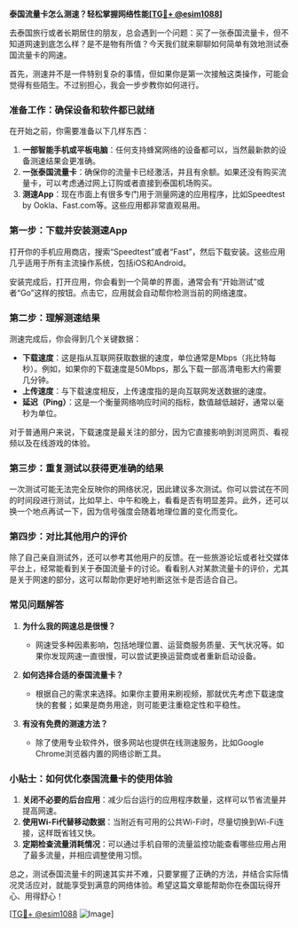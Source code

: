 **泰国流量卡怎么测速？轻松掌握网络性能[[TG💪+ @esim1088](https://t.me/s/esim1088)]**

去泰国旅行或者长期居住的朋友，总会遇到一个问题：买了一张泰国流量卡，但不知道网速到底怎么样？是不是物有所值？今天我们就来聊聊如何简单有效地测试泰国流量卡的网速。

首先，测速并不是一件特别复杂的事情，但如果你是第一次接触这类操作，可能会觉得有些陌生。不过别担心，我会一步步教你如何进行。

### **准备工作：确保设备和软件都已就绪**

在开始之前，你需要准备以下几样东西：

1. **一部智能手机或平板电脑**：任何支持蜂窝网络的设备都可以，当然最新款的设备测速结果会更准确。
2. **一张泰国流量卡**：确保你的流量卡已经激活，并且有余额。如果还没有购买流量卡，可以考虑通过网上订购或者直接到泰国机场购买。
3. **测速App**：现在市面上有很多专门用于测量网速的应用程序，比如Speedtest by Ookla、Fast.com等。这些应用都非常直观易用。

### **第一步：下载并安装测速App**

打开你的手机应用商店，搜索“Speedtest”或者“Fast”，然后下载安装。这些应用几乎适用于所有主流操作系统，包括iOS和Android。

安装完成后，打开应用，你会看到一个简单的界面，通常会有“开始测试”或者“Go”这样的按钮。点击它，应用就会自动帮你检测当前的网络速度。

### **第二步：理解测速结果**

测速完成后，你会得到几个关键数据：

- **下载速度**：这是指从互联网获取数据的速度，单位通常是Mbps（兆比特每秒）。例如，如果你的下载速度是50Mbps，那么下载一部高清电影大约需要几分钟。
- **上传速度**：与下载速度相反，上传速度指的是向互联网发送数据的速度。
- **延迟（Ping）**：这是一个衡量网络响应时间的指标，数值越低越好，通常以毫秒为单位。

对于普通用户来说，下载速度是最关注的部分，因为它直接影响到浏览网页、看视频以及在线游戏的体验。

### **第三步：重复测试以获得更准确的结果**

一次测试可能无法完全反映你的网络状况，因此建议多次测试。你可以尝试在不同的时间段进行测试，比如早上、中午和晚上，看看是否有明显差异。此外，还可以换一个地点再试一下，因为信号强度会随着地理位置的变化而变化。

### **第四步：对比其他用户的评价**

除了自己亲自测试外，还可以参考其他用户的反馈。在一些旅游论坛或者社交媒体平台上，经常能看到关于泰国流量卡的讨论。看看别人对某款流量卡的评价，尤其是关于网速的部分，这可以帮助你更好地判断这张卡是否适合自己。

### **常见问题解答**

1. **为什么我的网速总是很慢？**
   - 网速受多种因素影响，包括地理位置、运营商服务质量、天气状况等。如果你发现网速一直很慢，可以尝试更换运营商或者重新启动设备。

2. **如何选择合适的泰国流量卡？**
   - 根据自己的需求来选择。如果你主要用来刷视频，那就优先考虑下载速度快的套餐；如果是商务用途，则可能更注重稳定性和平稳性。

3. **有没有免费的测速方法？**
   - 除了使用专业软件外，很多网站也提供在线测速服务，比如Google Chrome浏览器内置的网络诊断工具。

### **小贴士：如何优化泰国流量卡的使用体验**

1. **关闭不必要的后台应用**：减少后台运行的应用程序数量，这样可以节省流量并提高网速。
2. **使用Wi-Fi代替移动数据**：当附近有可用的公共Wi-Fi时，尽量切换到Wi-Fi连接，这样既省钱又快。
3. **定期检查流量消耗情况**：可以通过手机自带的流量监控功能查看哪些应用占用了最多流量，并相应调整使用习惯。

总之，测试泰国流量卡的网速其实并不难，只要掌握了正确的方法，并结合实际情况灵活应对，就能享受到满意的网络体验。希望这篇文章能帮助你在泰国玩得开心、用得舒心！

[[TG💪+ @esim1088](https://t.me/s/esim1088) ![Image](https://i.postimg.cc/4NQfJmqS/Snipaste-2025-05-13-00-14-12.png)]